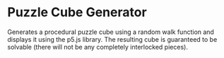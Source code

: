 # Puzzle Cube Generator
Generates a procedural puzzle cube using a random walk function and displays it using the p5.js library. The resulting cube is guaranteed to be solvable (there will not be any completely interlocked pieces).
